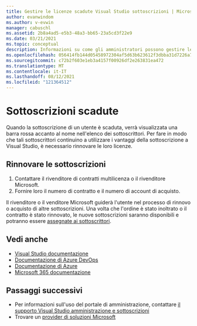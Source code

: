 ```yaml
---
title: Gestire le licenze scadute Visual Studio sottoscrizioni | Microsoft Docs
author: evanwindom
ms.author: v-evwin
manager: cabuschl
ms.assetid: 2b8a4ad5-e5b3-48a3-bb65-23a5cd3f22e9
ms.date: 03/21/2021
ms.topic: conceptual
description: Informazioni su come gli amministratori possono gestire le sottoscrizioni Visual Studio scadute
ms.openlocfilehash: 056414fb144d05458972304af5d63b623612f3dbba31d7226a7c074d027f90a9
ms.sourcegitcommit: c72b2f603e1eb3a4157f00926df2e263831ea472
ms.translationtype: MT
ms.contentlocale: it-IT
ms.lasthandoff: 08/12/2021
ms.locfileid: "121364512"
---
```

# <a name="expired-subscriptions"></a>Sottoscrizioni scadute
Quando la sottoscrizione di un utente è scaduta, verrà visualizzata una barra rossa accanto al nome nell'elenco dei sottoscrittori. Per fare in modo che tali sottoscrittori continuino a utilizzare i vantaggi della sottoscrizione a Visual Studio, è necessario rinnovare le loro licenze.

## <a name="renew-subscriptions"></a>Rinnovare le sottoscrizioni
1. Contattare il rivenditore di contratti multilicenza o il rivenditore Microsoft.
2. Fornire loro il numero di contratto e il numero di account di acquisto. 

Il rivenditore o il venditore Microsoft guiderà l'utente nel processo di rinnovo o acquisto di altre sottoscrizioni. Una volta che l'ordine è stato inoltrato o il contratto è stato rinnovato, le nuove sottoscrizioni saranno disponibili e potranno essere [assegnate ai sottoscrittori](assign-license.md).

## <a name="see-also"></a>Vedi anche
- [Visual Studio documentazione](/visualstudio/)
- [Documentazione di Azure DevOps](/azure/devops/)
- [Documentazione di Azure](/azure/)
- [Microsoft 365 documentazione](/microsoft-365/)

## <a name="next-steps"></a>Passaggi successivi
- Per informazioni sull'uso del portale di amministrazione, contattare [il supporto Visual Studio amministrazione e sottoscrizioni](https://aka.ms/vsadminhelp)
- Trovare un [provider di soluzioni Microsoft](https://www.microsoft.com/solution-providers/home)